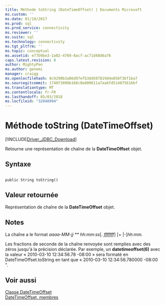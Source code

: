 ```yaml
---
title: Méthode toString (DateTimeOffset) | Documents Microsoft
ms.custom: ''
ms.date: 01/19/2017
ms.prod: sql
ms.prod_service: connectivity
ms.reviewer: ''
ms.suite: sql
ms.technology: connectivity
ms.tgt_pltfrm: ''
ms.topic: conceptual
ms.assetid: e77b9be3-1a02-4769-8acf-ac71d48d6a76
caps.latest.revision: 8
author: MightyPen
ms.author: genemi
manager: craigg
ms.openlocfilehash: 8c9290b3a86d97efb3dd507819d4e858f3bf1ba7
ms.sourcegitcommit: 1740f3090b168c0e809611a7aa6fd514075616bf
ms.translationtype: MT
ms.contentlocale: fr-FR
ms.lasthandoff: 05/03/2018
ms.locfileid: "32848994"
---
```

# <a name="tostring-method-datetimeoffset"></a>Méthode toString (DateTimeOffset)
[!INCLUDE[Driver_JDBC_Download](../../../includes/driver_jdbc_download.md)]

  Retourne une représentation de chaîne de la **DateTimeOffset** objet.  
  
## <a name="syntax"></a>Syntaxe  
  
```  
  
public String toString()  
```  
  
## <a name="return-value"></a>Valeur retournée  
 Représentation de chaîne de la **DateTimeOffset** objet.  
  
## <a name="remarks"></a>Notes  
 La chaîne a le format *aaaa*-*MM*-*jj ** hh*:*mm*:*ss*[. *fffffff*] [+ |-]*hh*:*mm*.  
  
 Les fractions de seconde de la chaîne renvoyée sont remplies avec des zéros jusqu'à la précision déclarée. Par exemple, un **datetimeoffset(6)** avec la valeur « 2010-03-10 12:34:56.78 -08:00 » sera formaté en DateTimeOffset.toString en tant que « 2010-03-10 12:34:56.780000 -08:00 ".  
  
## <a name="see-also"></a>Voir aussi  
 [Classe DateTimeOffset](../../../connect/jdbc/reference/datetimeoffset-class.md)   
 [DateTimeOffset, membres](../../../connect/jdbc/reference/datetimeoffset-members.md)  
  
  
